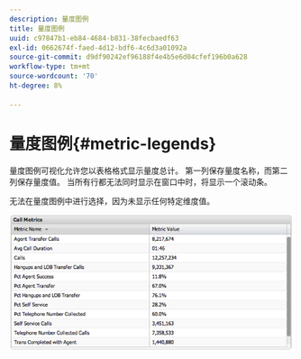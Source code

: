 ```yaml
---
description: 量度图例
title: 量度图例
uuid: c97847b1-eb84-4684-b831-38fecbaedf63
exl-id: 0662674f-faed-4d12-bdf6-4c6d3a01092a
source-git-commit: d9df90242ef96188f4e4b5e6d04cfef196b0a628
workflow-type: tm+mt
source-wordcount: '70'
ht-degree: 8%

---
```


# 量度图例{#metric-legends}

量度图例可视化允许您以表格格式显示量度总计。 第一列保存量度名称，而第二列保存量度值。 当所有行都无法同时显示在窗口中时，将显示一个滚动条。

无法在量度图例中进行选择，因为未显示任何特定维度值。

![](assets/metric_legend.png)
